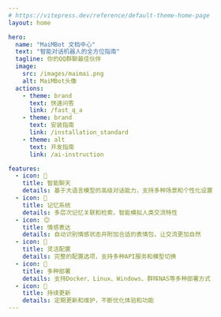 ```yaml
---
# https://vitepress.dev/reference/default-theme-home-page
layout: home

hero:
  name: "MaiMBot 文档中心"
  text: "智能对话机器人的全方位指南"
  tagline: 你的QQ群聊最佳伙伴
  image:
    src: /images/maimai.png
    alt: MaiMBot头像
  actions:
    - theme: brand
      text: 快速问答
      link: /fast_q_a
    - theme: brand
      text: 安装指南
      link: /installation_standard
    - theme: alt
      text: 开发指南
      link: /ai-instruction

features:
  - icon: 💬
    title: 智能聊天
    details: 基于大语言模型的高级对话能力，支持多种场景和个性化设置
  - icon: 🧠
    title: 记忆系统
    details: 多层次记忆关联和检索，智能模拟人类交流特性
  - icon: 😊
    title: 情感表达
    details: 自动识别情感状态并附加合适的表情包，让交流更加自然
  - icon: 🔧
    title: 灵活配置
    details: 完整的配置选项，支持多种API服务和模型切换
  - icon: 🐳
    title: 多种部署
    details: 支持Docker、Linux、Windows、群晖NAS等多种部署方式
  - icon: 🔄
    title: 持续更新
    details: 定期更新和维护，不断优化体验和功能
---
```


